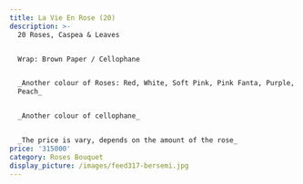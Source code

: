 ```yaml
---
title: La Vie En Rose (20)
description: >-
  20 Roses, Caspea & Leaves


  Wrap: Brown Paper / Cellophane


  _Another colour of Roses: Red, White, Soft Pink, Pink Fanta, Purple, Yellow,
  Peach_


  _Another colour of cellophane_


  _The price is vary, depends on the amount of the rose_
price: '315000'
category: Roses Bouquet
display_picture: /images/feed317-bersemi.jpg
---
```



